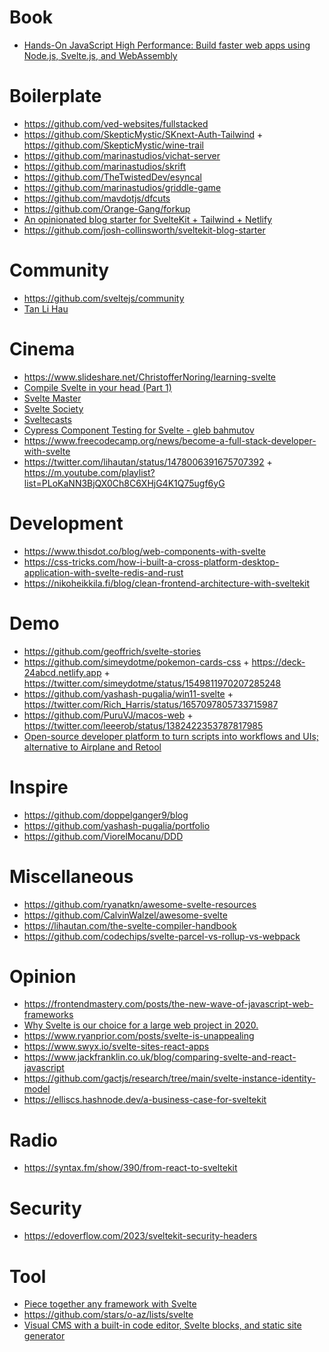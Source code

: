 # Book

- [Hands-On JavaScript High Performance: Build faster web apps using Node.js, Svelte.js, and WebAssembly](https://www.goodreads.com/book/show/52994359-hands-on-javascript-high-performance)

# Boilerplate

- https://github.com/ved-websites/fullstacked
- https://github.com/SkepticMystic/SKnext-Auth-Tailwind + https://github.com/SkepticMystic/wine-trail
- https://github.com/marinastudios/vichat-server
- https://github.com/marinastudios/skrift
- https://github.com/TheTwistedDev/esyncal
- https://github.com/marinastudios/griddle-game
- https://github.com/mavdotjs/dfcuts
- https://github.com/Orange-Gang/forkup
- [An opinionated blog starter for SvelteKit + Tailwind + Netlify](https://github.com/sw-yx/swyxkit)
- https://github.com/josh-collinsworth/sveltekit-blog-starter

# Community

- https://github.com/sveltejs/community
- [Tan Li Hau](https://m.youtube.com/channel/UCbmC3HP3FaAFdcZkui8YoMQ/playlists)

# Cinema

- https://www.slideshare.net/ChristofferNoring/learning-svelte
- [Compile Svelte in your head (Part 1)](https://twitter.com/lihautan/status/1235004722970390529)
- [Svelte Master](https://m.youtube.com/channel/UCg6SQd5jnWo5Y70rZD9SQFA/playlists)
- [Svelte Society](https://m.youtube.com/channel/UCZSr5B0l07JXK2FIeWA0-jw)
- [Sveltecasts](https://m.youtube.com/channel/UCIfNB1TN_Wh40hMh62Hcitw)
- [Cypress Component Testing for Svelte - gleb bahmutov](https://m.youtube.com/playlist?list=PLP9o9QNnQuAa50lwW3cUql5sgdKIWkapp)
- https://www.freecodecamp.org/news/become-a-full-stack-developer-with-svelte
- https://twitter.com/lihautan/status/1478006391675707392 + https://m.youtube.com/playlist?list=PLoKaNN3BjQX0Ch8C6XHjG4K1Q75ugf6yG

# Development

- https://www.thisdot.co/blog/web-components-with-svelte
- https://css-tricks.com/how-i-built-a-cross-platform-desktop-application-with-svelte-redis-and-rust
- https://nikoheikkila.fi/blog/clean-frontend-architecture-with-sveltekit

# Demo

- https://github.com/geoffrich/svelte-stories
- https://github.com/simeydotme/pokemon-cards-css + https://deck-24abcd.netlify.app + https://twitter.com/simeydotme/status/1549811970207285248
- https://github.com/yashash-pugalia/win11-svelte + https://twitter.com/Rich_Harris/status/1657097805733715987
- https://github.com/PuruVJ/macos-web + https://twitter.com/leeerob/status/1382422353787817985
- [Open-source developer platform to turn scripts into workflows and UIs; alternative to Airplane and Retool](https://github.com/windmill-labs/windmill)

# Inspire

- https://github.com/doppelganger9/blog
- https://github.com/yashash-pugalia/portfolio
- https://github.com/ViorelMocanu/DDD

# Miscellaneous

- https://github.com/ryanatkn/awesome-svelte-resources
- https://github.com/CalvinWalzel/awesome-svelte
- https://lihautan.com/the-svelte-compiler-handbook
- https://github.com/codechips/svelte-parcel-vs-rollup-vs-webpack

# Opinion

- https://frontendmastery.com/posts/the-new-wave-of-javascript-web-frameworks
- [Why Svelte is our choice for a large web project in 2020.](https://github.com/feltcoop/why-svelte)
- https://www.ryanprior.com/posts/svelte-is-unappealing
- https://www.swyx.io/svelte-sites-react-apps
- https://www.jackfranklin.co.uk/blog/comparing-svelte-and-react-javascript
- https://github.com/gactjs/research/tree/main/svelte-instance-identity-model
- https://elliscs.hashnode.dev/a-business-case-for-sveltekit

# Radio

- https://syntax.fm/show/390/from-react-to-sveltekit

# Security

- https://edoverflow.com/2023/sveltekit-security-headers

# Tool

- [Piece together any framework with Svelte](https://github.com/Mokshit06/sveltris)
- https://github.com/stars/o-az/lists/svelte
- [Visual CMS with a built-in code editor, Svelte blocks, and static site generator](https://github.com/primocms/primo)
